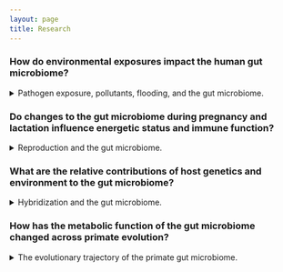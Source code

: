 ```yaml
---
layout: page
title: Research
---
```

### How do environmental exposures impact the human gut microbiome?
<details>
<summary>
Pathogen exposure, pollutants, flooding, and the gut microbiome.
</summary>
<br>
Neglected tropical diseases were common in the southern United States well into the mid-20th century and may still persist today. In collaboration with the <a href="https://www.reachresearch.org/">REACH study</a>, we are examining how parasite exposure impacts the gut microbiome, growth, and development in children in the rural South and ex-urban areas of the Midwest. We have found that intestinal helminth infection and high levels of intestinal inflammation are not uncommon in this community [1,2] and are currently working to understand bacteria-parasite interactions in this setting.
<br>
<br>
Additionally, the legacies of heavy industry and agriculture linger in the soils of many U.S. communities. We are examining how small-scale flooding impacts soil lead levels, soil microbial communities, and the human microbiome in these same communities. In collaboration with <a href="https://eeps.wustl.edu/people/claire-masteller">Dr. Claire Masteller</a> (Earth, Environmental, and Planetary Sciences, WashU), we are integrating finescale flood models with soil and gut microbiome data to interrogate flooding->microbiome->health interactions.
<br>
<br>
[1] T Cepon-Robins, EK Mallott, I Recca, T Gildner. Evidence and effects of neglected parasitic helminth and protist infections among a small preliminary sample of children from rural Mississippi. 2023. <i>American Journal of Human Biology</i> 35: e23889. <a href="https://doi.org/10.1002/ajhb.23889">DOI: 10.1002/ajhb.23889</a>
<br>
<br>
[2] T Cepon-Robins, EK Mallott, I Recca, T Gildner. Exploring biocultural determinants of intestinal health: Do resource access and parasite exposure contribute to intestinal inflammation among a preliminary sample of children in rural Mississippi? 2022. <i>American Journal of Biological Anthropology</i> 182: 606-619. <a href="https://doi.org/10.1002/ajpa.24574">DOI: 10.1002/ajpa.24574/</a>
</details>

### Do changes to the gut microbiome during pregnancy and lactation influence energetic status and immune function?
<details>
<summary>
Reproduction and the gut microbiome.
</summary>
<br>
The gut microbiome compensates for nutritional shortfalls in nonhuman primates [3] and may be one strategy for buffering the energetic stress of pregnancy and lactation in female primates. Our work has shown that the composition of the gut microbiome differs across reproductive states in white-faced capuchins [4], and that progesterone may be mediating interactions between reproductive state and the gut microbiome in Phayre's leaf monkeys [5].
<br>
<br>
<img src="/images/microbe_comp_repro_af_nochloro.jpg" alt="Stacked bar chart showing the differences in the relative abundance of phyla of bacteria between cycling, pregnant, and lactating females" width="350">

<i>Gut microbiome composition across reproduction [4]</i>
<br>
<br>
We are currently generating gut metagenomes from Phayre's leaf monkeys to examine finescale variation in function across reproduction to help determine if the compositional changes are increasing microbially-derived energy available to the host.
<br>
<br>
We are also examining nutrient consumption and the gut microbiome differs between breeding females, non-breeding females, and males in a cooperatively breeding primate - saddleback tamarins.
<br>
<br>
Additionally, we are recruiting a cohort of pregnant people to characterize the changes in the structure and function of the gut microbiome across pregnancy and postpartum. We are interested in how hormones and immunotolerance interact to shape the gut microbiome.
<br>
<br>
[3] EK Mallott, LH Skovmand, PA Garber, KR Amato. The faecal metabolome of black howler monkeys (<i>Alouatta pigra</i>) varies in response to seasonal dietary changes. 2022. <i>Molecular Ecology</i> 31: 4146-4161. <a href="https://doi.org/10.1111/mec.16559">DOI: 10.1111/mec.16559/</a>
<br>
<br>
[4] EK Mallott, KR Amato. The microbial reproductive ecology of white-faced capuchins (<i>Cebus capucinus</i>). 2018. <i>American Journal of Primatology</i> 80: e22896. <a href="https://doi.org/10.1002/ajp.22896">DOI: 10.1002/ajp.22896</a>
<br>
<br>
[5] EK Mallott, C Borries, A Koenig, KR Amato, A Lu. Reproductive hormones mediate changes in the gut microbiome during pregnancy and lactation in Phayre's leaf monkeys. 2020. <i>Scientific Reports</i> 10: 9961. <a href="https://doi.org/10.1038/s41598-020-6685-2">DOI: 10.1038/s41598-020-6685-2</a>
</details>

### What are the relative contributions of host genetics and environment to the gut microbiome?
<details>
<summary>
Hybridization and the gut microbiome.
</summary>
<br>
Natural hybrid zones offer a unique opportunity to disentangle the relative contributions of host genetics and environment to the gut microbiome. We are currently studying the gut microbiomes of hybridizing populations of tufted gray langurs and purple-faced langurs as part of the <a href="https://kpcrc.org/">Kaludiyapokuna Primate Conservation and Research Center</a> in Sri Lanka.
</details>

### How has the metabolic function of the gut microbiome changed across primate evolution?
<details>
<summary>
The evolutionary trajectory of the primate gut microbiome.
</summary>
<br>
The gut microbiome of humans is distinct from that of other primates [6]. As human diets have diverged from those of other primates, the metabolic functions of the gut microbiome may also have shifted. In particular, we are interested in short chain fatty acid (SCFA) metabolism. SCFAs are produced by bacteria in the gut and can be used by the host for energy. Previous computational work showed that butyrate production potential does not differ markedly between humans and nonhuman primates, but that the pathway abundance does differ between humans in industrialized vs. nonindustrialized environments [7]. Additionally, differences in the capacity of the microbiome to produce SCFA may have implications for brain growth and development [8].
<br>
<br>
<img src="/images/Figure3.jpg" alt="Multiple box plots showing differences in butyrate pathway abundance across primates and within humans" width="700">

<i>Butyrate pathway abundance differs across humans, but not between humans and other primates [6]</i>
<br>
<br>
We are now using multiple molecular and microbiological methods to confirm these patterns in living humans in multiple geographic locations, several species of nonhuman primates, and ancient humans.
<br>
<br>
[6] KR Amato, EK Mallott, JE Lambert, D McDonald, A Gomez, JL Metcalf, NJ Dominy, GAO Britton, RM Stumpf, T Goldberg, SR Leigh, R Knight. The human gut microbiome is more similar to that of Old World monkeys than apes. 2019. <i>Genome Biology</i> 20: 201. <a href="https://doi.org/10.1186/s13059-019-1807-z">DOI: 10.1186/s13059-019-1807-z</a>
<br>
<br>
[7] EK Mallott, KR Amato. Butyrate-producing pathway abundances are similar in human and nonhuman primate gut microbiomes. 2022. <i>Molecular Biology and Evolution</i> 39: msab279. <a href="https://doi.org/10.1093/molbev/msab279">DOI: 10.1093/molbev/msab279/</a>
<br>
<br>
[8] EK Mallott, S Kuthyar, W Lee, D Reiman, H Jiang, S Chitta, EA Waters, B Layden, R Sumagin, LD Manzanares, G-Y Yang, ML Savo Sardaro, S Gray, LE Williams, Y Dai, JP Curley, CR Haney, ER Liechty, CW Kuzawa, KR Amato. The primate gut microbiota contributes to interspecific differences in host metabolism. 2024. <i>Microbial Genomics</i> 10:001322. <a href="https://doi.org/10.1099/mgen.0.001322">DOI: 10.1099/mgen.0.001322</a>
</details>
